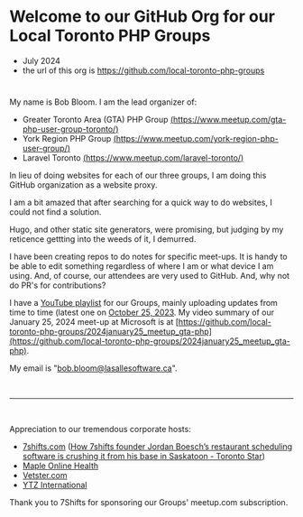 # Welcome to our GitHub Org for our Local Toronto PHP Groups
- July 2024
- the url of this org is https://github.com/local-toronto-php-groups

#
My name is Bob Bloom. I am the lead organizer of:
- Greater Toronto Area (GTA) PHP Group [(https://www.meetup.com/gta-php-user-group-toronto/)](https://www.meetup.com/gta-php-user-group-toronto/)
- York Region PHP Group [(https://www.meetup.com/york-region-php-user-group/)](https://www.meetup.com/york-region-php-user-group/)
- Laravel Toronto [(https://www.meetup.com/laravel-toronto/)](https://www.meetup.com/laravel-toronto/)

In lieu of doing websites for each of our three groups, I am doing this GitHub organization as a website proxy. 

I am a bit amazed that after searching for a quick way to do websites, I could not find a solution. 

Hugo, and other static site generators, were promising, but judging by my reticence gettting into the weeds of it, I demurred.

I have been creating repos to do notes for specific meet-ups. It is handy to be able to edit something regardless of where I am or what device I am using. And, of course, our attendees are very used to GitHub. And, why not do PR's for contributions? 

I have a [YouTube playlist](https://www.youtube.com/playlist?list=PLXgN_ee2MsFKWqHgS-Pv3Vz515RRAjdLh) for our Groups, mainly uploading updates from time to time (latest one on [October 25, 2023](https://www.youtube.com/watch?v=A_MVtG_HCqw). My video summary of our January 25, 2024 meet-up at Microsoft is at [https://github.com/local-toronto-php-groups/2024january25_meetup_gta-php](https://github.com/local-toronto-php-groups/2024january25_meetup_gta-php).

My email is "bob.bloom@lasallesoftware.ca". 

<br />
<hr />
<br />

Appreciation to our tremendous corporate hosts:
- [7shifts.com](https://7shifts.com) ([How 7shifts founder Jordan Boesch’s restaurant scheduling software is crushing it from his base in Saskatoon - Toronto Star](https://www.thestar.com/business/how-7shifts-founder-jordan-boesch-s-restaurant-scheduling-software-is-crushing-it-from-his-base/article_0adf3fff-8069-5813-abb5-abf61dee1e0f.html))
- [Maple Online Health](https://getmaple.ca)
- [Vetster.com](https://vetster.com)
- [YTZ International](https://ytz.com)

Thank you to 7Shifts for sponsoring our Groups' meetup.com subscription.

